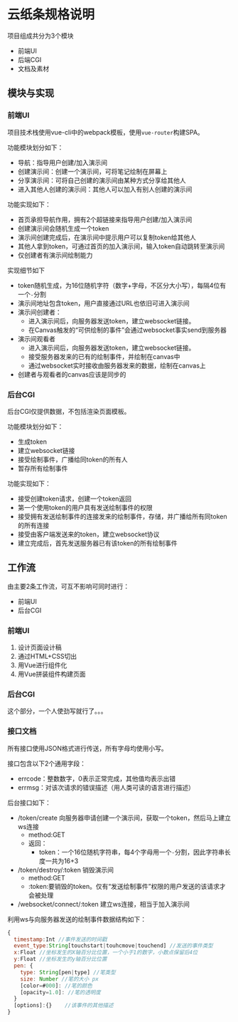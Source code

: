 # 云纸条规格说明



项目组成共分为3个模块

- 前端UI
- 后端CGI
- 文档及素材



## 模块与实现

### 前端UI

项目技术栈使用vue-cli中的webpack模板，使用`vue-router`构建SPA。

功能模块划分如下：

- 导航：指导用户创建/加入演示间
- 创建演示间：创建一个演示间，可将笔记绘制在屏幕上
- 分享演示间：可将自己创建的演示间由某种方式分享给其他人
- 进入其他人创建的演示间：其他人可以加入有别人创建的演示间

功能实现如下：

- 首页承担导航作用，拥有2个超链接来指导用户创建/加入演示间
- 创建演示间会随机生成一个token
- 演示间创建完成后，在演示间中提示用户可以复制token给其他人
- 其他人拿到token，可通过首页的加入演示间，输入token自动跳转至演示间
- 仅创建者有演示间绘制能力

实现细节如下

- token随机生成，为16位随机字符（数字+字母，不区分大小写），每隔4位有一个`-`分割
- 演示间地址包含token，用户直接通过URL也依旧可进入演示间
- 演示间创建者：
  - 进入演示间后，向服务器发送token，建立websocket链接。
  - 在Canvas触发的“可供绘制的事件”会通过websocket事实send到服务器
- 演示间观看者
  - 进入演示间后，向服务器发送token，建立websocket链接。
  - 接受服务器发来的已有的绘制事件，并绘制在canvas中
  - 通过websocket实时接收由服务器发来的数据，绘制在canvas上
- 创建者与观看者的canvas应该是同步的

### 后台CGI

后台CGI仅提供数据，不包括渲染页面模板。

功能模块划分如下：

- 生成token
- 建立websocket链接
- 接受绘制事件，广播给同token的所有人
- 暂存所有绘制事件

功能实现如下：

- 接受创建token请求，创建一个token返回
- 第一个使用token的用户具有发送绘制事件的权限
- 接受拥有发送绘制事件的连接发来的绘制事件，存储，并广播给所有同token的所有连接
- 接受由客户端发送来的token，建立websocket协议
- 建立完成后，首先发送服务器已有该token的所有绘制事件

## 工作流

由主要2条工作流，可互不影响可同时进行：

- 前端UI
- 后台CGI

### 前端UI

1. 设计页面设计稿
2. 通过HTML+CSS切出
3. 用Vue进行组件化
4. 用Vue拼装组件构建页面

### 后台CGI

这个部分，一个人使劲写就行了。。。

### 接口文档

所有接口使用JSON格式进行传送，所有字母均使用小写。

接口包含以下2个通用字段：

- errcode：整数数字，0表示正常完成，其他值均表示出错
- errmsg：对该次请求的错误描述（用人类可读的语言进行描述）

后台接口如下：

- /token/create 向服务器申请创建一个演示间，获取一个token，然后马上建立ws连接
  - method:GET
  - 返回：
    - token：一个16位随机字符串，每4个字母用一个`-`分割，因此字符串长度一共为16+3
- /token/destroy/:token 销毁演示间
  - method:GET
  - :token:要销毁的token。仅有“发送绘制事件”权限的用户发送的该请求才会被处理
- /websocket/connect/:token 建立ws连接，相当于加入演示间

利用ws与向服务器发送的绘制事件数据结构如下：
```js
{
  timestamp:Int //事件发送的时间戳
  event_type:String[touchstart|touhcmove|touchend] //发送的事件类型
  x:Float //坐标发生的X轴百分比位置，一个小于1的数字，小数点保留后4位
  y:Float //坐标发生的y轴百分比位置
  pen: {
    type: String[pen|type] //笔类型
    size: Number //笔的大小 px
    [color=#000]: //笔的颜色
    [opacity=1.0]: //笔的透明度
  }
  [options]:{}    //该事件的其他描述
}
```
